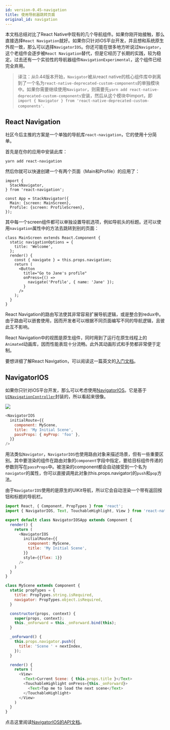 ```yaml
---
id: version-0.45-navigation
title: 使用导航器跳转页面
original_id: navigation
---
```


本文档总结对比了React Native中现有的几个导航组件。如果你刚开始接触，那么直接选择`React Navigation`就好。如果你只针对iOS平台开发，并且想和系统原生外观一致，那么可以选择`NavigatorIOS`。你还可能在很多地方听说过`Navigator`，这个老组件会逐步被`React Navigation`替代，但是它经历了长期的实践，较为稳定。过去还有一个实验性的导航器组件`NavigationExperimental`，这个组件已经完全弃用。

> 译注：从0.44版本开始，`Navigator`被从react native的核心组件库中剥离到了一个名为`react-native-deprecated-custom-components`的单独模块中。如果你需要继续使用`Navigator`，则需要先`yarn add react-native-deprecated-custom-components`安装，然后从这个模块中import，即`import { Navigator } from 'react-native-deprecated-custom-components'`.

## React Navigation

社区今后主推的方案是一个单独的导航库`react-navigation`，它的使用十分简单。

首先是在你的应用中安装此库：

```
yarn add react-navigation
```

然后你就可以快速创建一个有两个页面（Main和Profile）的应用了：

```
import {
  StackNavigator,
} from 'react-navigation';

const App = StackNavigator({
  Main: {screen: MainScreen},
  Profile: {screen: ProfileScreen},
});
```

其中每一个screen组件都可以单独设置导航选项，例如导航头的标题。还可以使用`navigation`属性中的方法去跳转到别的页面：

```
class MainScreen extends React.Component {
  static navigationOptions = {
    title: 'Welcome',
  };
  render() {
    const { navigate } = this.props.navigation;
    return (
      <Button
        title="Go to Jane's profile"
        onPress={() =>
          navigate('Profile', { name: 'Jane' });
        }
      />
    );
  }
}
```

React Navigation的路由写法使其非常容易扩展导航逻辑，或是整合到redux中。由于路由可以嵌套使用，因而开发者可以根据不同页面编写不同的导航逻辑，且彼此互不影响。

React Navigation中的视图是原生组件，同时用到了运行在原生线程上的`Animated`动画库，因而性能表现十分流畅。此外其动画形式和手势都非常便于定制。

要想详细了解React Navigation，可以阅读这一篇英文的[入门文档](https://reactnavigation.org/docs/intro/)。


## NavigatorIOS

如果你只针对iOS平台开发，那么可以考虑使用[NavigatorIOS](navigatorios.html)。它是基于 [`UINavigationController`](https://developer.apple.com/library/ios/documentation/UIKit/Reference/UINavigationController_Class/)封装的，所以看起来很像。

![](img/NavigationStack-NavigatorIOS.gif)

```javascript
<NavigatorIOS
  initialRoute={{
    component: MyScene,
    title: 'My Initial Scene',
    passProps: { myProp: 'foo' },
  }}
/>
```

用法类似`Navigator`，`NavigatorIOS`也使用路由对象来描述场景，但有一些重要区别。其中要渲染的组件在路由对象的`component`字段中指定，要给目标组件传递的参数则写在`passProps`中。被渲染的component都会自动接受到一个名为`navigator`的属性，你可以直接调用此对象(this.props.navigator)的`push`和`pop`方法。

由于`NavigatorIOS`使用的是原生的UIKit导航，所以它会自动渲染一个带有返回按钮和标题的导航栏。

```javascript
import React, { Component, PropTypes } from 'react';
import { NavigatorIOS, Text, TouchableHighlight, View } from 'react-native';

export default class NavigatorIOSApp extends Component {
  render() {
    return (
      <NavigatorIOS
        initialRoute={{
          component: MyScene,
          title: 'My Initial Scene',
        }}
        style={{flex: 1}}
      />
    )
  }
}

class MyScene extends Component {
  static propTypes = {
    title: PropTypes.string.isRequired,
    navigator: PropTypes.object.isRequired,
  }

  constructor(props, context) {
    super(props, context);
    this._onForward = this._onForward.bind(this);
  }

  _onForward() {
    this.props.navigator.push({
      title: 'Scene ' + nextIndex,
    });
  }

  render() {
    return (
      <View>
        <Text>Current Scene: { this.props.title }</Text>
        <TouchableHighlight onPress={this._onForward}>
          <Text>Tap me to load the next scene</Text>
        </TouchableHighlight>
      </View>
    )
  }
}
```

点击这里阅读[NavigatorIOS的API文档](navigatorios.html)。
